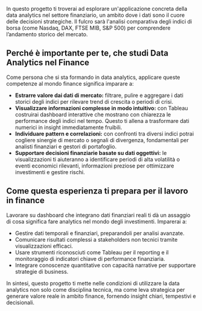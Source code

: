 In questo progetto ti troverai ad esplorare un'applicazione concreta della data analytics nel settore finanziario, un ambito dove i dati sono il cuore delle decisioni strategiche. Il fulcro sarà l'analisi comparativa degli indici di borsa (come Nasdaq, DAX, FTSE MIB, S&P 500) per comprendere l’andamento storico del mercato.

## Perché è importante per te, che studi Data Analytics nel Finance

Come persona che si sta formando in data analytics, applicare queste competenze al mondo finance significa imparare a:

- **Estrarre valore dai dati di mercato:** filtrare, pulire e aggregare i dati storici degli indici per rilevare trend di crescita o periodi di crisi.
- **Visualizzare informazioni complesse in modo intuitivo:** con Tableau costruirai dashboard interattive che mostrano con chiarezza le performance degli indici nel tempo. Questo ti allena a trasformare dati numerici in insight immediatamente fruibili.
- **Individuare pattern e correlazioni:** con confronti tra diversi indici potrai cogliere sinergie di mercato o segnali di divergenza, fondamentali per analisti finanziari e gestori di portafoglio.
- **Supportare decisioni finanziarie basate su dati oggettivi:** le visualizzazioni ti aiuteranno a identificare periodi di alta volatilità o eventi economici rilevanti, informazioni preziose per ottimizzare investimenti e gestire rischi.

## Come questa esperienza ti prepara per il lavoro in finance

Lavorare su dashboard che integrano dati finanziari reali ti dà un assaggio di cosa significa fare analytics nel mondo degli investimenti. Imparerai a:

- Gestire dati temporali e finanziari, preparandoli per analisi avanzate.
- Comunicare risultati complessi a stakeholders non tecnici tramite visualizzazioni efficaci.
- Usare strumenti riconosciuti come Tableau per il reporting e il monitoraggio di indicatori chiave di performance finanziaria.
- Integrare conoscenze quantitative con capacità narrative per supportare strategie di business.

In sintesi, questo progetto ti mette nelle condizioni di utilizzare la data analytics non solo come disciplina tecnica, ma come leva strategica per generare valore reale in ambito finance, fornendo insight chiari, tempestivi e decisionali.  

